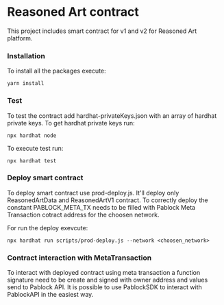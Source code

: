 # Reasoned Art contract

This project includes smart contract for v1 and v2 for Reasoned Art platform.

### Installation

To install all the packages execute:

```console
yarn install
```

### Test

To test the contract add hardhat-privateKeys.json with an array of hardhat
private keys. To get hardhat private keys run:

```console
npx hardhat node
```

To execute test run:

```console
npx hardhat test
```

### Deploy smart contract

To deploy smart contract use prod-deploy.js. It'll deploy only ReasonedArtData
and ReasonedArtV1 contract. To correctly deploy the constant PABLOCK_META_TX
needs to be filled with Pablock Meta Transaction cotract address for the choosen
network.

For run the deploy exevcute:

```console
npx hardhat run scripts/prod-deploy.js --network <choosen_network>
```

### Contract interaction with MetaTransaction

To interact with deployed contract using meta transaction a function signature
need to be create and signed with owner address and values send to Pablock API.
It is possible to use PablockSDK to interact with PablockAPI in the easiest way.
